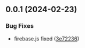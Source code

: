 ## 0.0.1 (2024-02-23)


### Bug Fixes

* firebase.js fixed ([3e72236](https://github.com/PMFrancisco/QuestWeaver-front/commit/3e722361ada0bbd0627138101eed8e685c022211))




